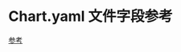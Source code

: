 # Chart.yaml 文件字段参考


[参考](https://github.com/helm/helm/blob/master/docs/charts.md#the-chartyaml-file)
